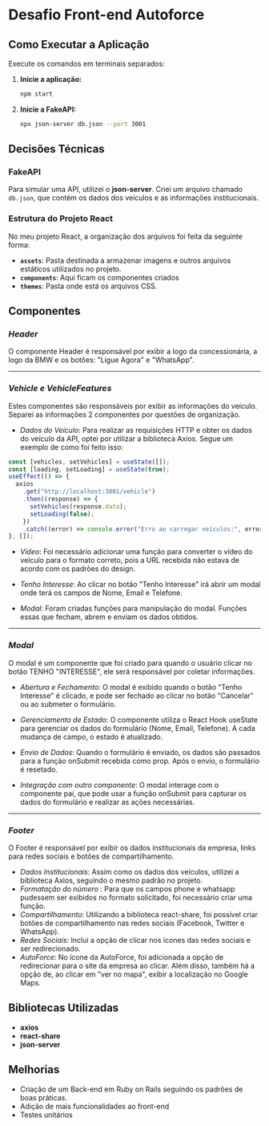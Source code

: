 # Desafio Front-end Autoforce

## Como Executar a Aplicação

Execute os comandos em terminais separados:

1. **Inicie a aplicação:**

    ```bash
    npm start
    ```

2. **Inicie a FakeAPI:**

    ```bash
    npx json-server db.json --port 3001
    ```

## Decisões Técnicas

### FakeAPI

Para simular uma API, utilizei o **json-server**. Criei um arquivo chamado `db.json`, que contém os dados dos veículos e as informações institucionais.

### Estrutura do Projeto React

No meu projeto React, a organização dos arquivos foi feita da seguinte forma:

- **`assets`**: Pasta destinada a armazenar imagens e outros arquivos estáticos utilizados no projeto.
- **`components`**: Aqui ficam os componentes criados
- **`themes`**: Pasta onde está os arquivos CSS.


## Componentes

### *Header*

O componente Header é responsável por exibir a logo da concessionária, a logo da BMW e os botões: "Ligue Agora" e "WhatsApp".

---
### *Vehicle e VehicleFeatures*
Estes componentes são responsáveis por exibir as informações do veículo. Separei as informações 2 componentes por questões de organização.

- *Dados do Veículo*: Para realizar as requisições HTTP e obter os dados do veículo da API, optei por utilizar a biblioteca Axios. Segue um exemplo de como foi feito isso:
```javascript
const [vehicles, setVehicles] = useState([]);
const [loading, setLoading] = useState(true);
useEffect(() => {
  axios
    .get("http://localhost:3001/vehicle")
    .then((response) => {
      setVehicles(response.data);
      setLoading(false);
    })
    .catch((error) => console.error("Erro ao carregar veículos:", error));
}, []);
```
- *Vídeo*: Foi necessário adicionar uma função para converter o vídeo do veículo para o formato correto, pois a URL recebida não estava de acordo com os padrões do design.

- *Tenho Interesse*: Ao clicar no botão "Tenho Interesse" irá abrir um modal onde terá os campos de Nome, Email e Telefone.

- *Modal*: Foram criadas funções para manipulação do modal. Funções essas que fecham, abrem e enviam os dados obtidos.

---

### *Modal*
O modal é um componente que foi criado para quando o usuário clicar no botão TENHO "INTERESSE", ele será responsável por coletar informações.

- *Abertura e Fechamento*: O modal é exibido quando o botão "Tenho Interesse" é clicado, e pode ser fechado ao clicar no botão "Cancelar" ou ao submeter o formulário.
  
- *Gerenciamento de Estado*: O componente utiliza o React Hook useState para gerenciar os dados do formulário (Nome, Email, Telefone). A cada mudança de campo, o estado é atualizado.

- *Envio de Dados*: Quando o formulário é enviado, os dados são passados para a função onSubmit recebida como prop. Após o envio, o formulário é resetado.

- *Integração com outro componente*: O modal interage com o componente pai, que pode usar a função onSubmit para capturar os dados do formulário e realizar as ações necessárias.

---

### *Footer*
O Footer é responsável por exibir os dados institucionais da empresa, links para redes sociais e botões de compartilhamento.

- *Dados Institucionais*: Assim como os dados dos veículos, utilizei a biblioteca Axios, seguindo o mesmo padrão no projeto.
-  *Formatação do número* : Para que os campos phone e whatsapp pudessem ser exibidos no formato solicitado, foi necessário criar uma função.
- *Compartilhamento*: Utilizando a biblioteca react-share, foi possível criar botões de compartilhamento nas redes sociais (Facebook, Twitter e WhatsApp). 
- *Redes Sociais*: Inclui a opção de clicar nos ícones das redes sociais e ser redirecionado.
- *AutoForce*: No ícone da AutoForce, foi adicionada a opção de redirecionar para o site da empresa ao clicar. Além disso, também há a opção de, ao clicar em "ver no mapa", exibir a localização no Google Maps.

## Bibliotecas Utilizadas

- **axios**
- **react-share**
- **json-server**



## Melhorias
- Criação de um Back-end em Ruby on Rails seguindo os padrões de boas práticas.
- Adição de mais funcionalidades ao front-end
- Testes unitários
